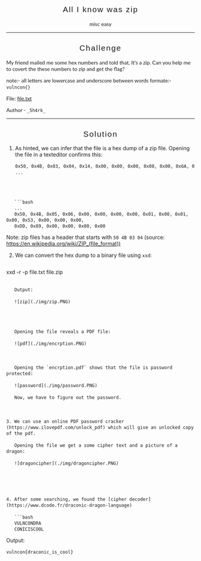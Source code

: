 <h2 style="font-family: Raleway,RalewayOffline,sans-serif;font-weight: 500;letter-spacing: 2px;text-align:center;">All I know was zip</h2>
<div style="text-align:center;">
	<span style="font-family: Lato,LatoOffline,sans-serif;">misc</span>
	<span style="font-family: Lato,LatoOffline,sans-serif;">easy</span>
</div>



---

<h2 style="font-family: Raleway,RalewayOffline,sans-serif;font-weight: 500;letter-spacing: 2px;text-align:center;">Challenge</h2>

<div style="text-align:left;">
	<span style="font-family: Lato,LatoOffline,sans-serif;">
		<p>My friend mailed me some hex numbers and told that, It's a zip. Can you help me to covert the these numbers to zip and get the flag?</p>
		<p>note:- all letters are lowercase and underscore between words formate:-<code>vulncon{}</code></p>
		<p>File: <a href="./file/file.txt">file.txt</a></p>
		<p>Author - <code>_5h4rk_</code></p>
	</span>
</div>




---

<h2 style="font-family: Raleway,RalewayOffline,sans-serif;font-weight: 500;letter-spacing: 2px;text-align:center;">Solution</h2>

1. As hinted, we can infer that the file is a hex dump of a zip file. Opening the file in a texteditor confirms this:


   ```bash
   0x50, 0x4B, 0x03, 0x04, 0x14, 0x00, 0x00, 0x00, 0x08, 0x00, 0x6A, 0x5A, 0x85, 0x51, 0xC4, 0xDC
   ...
```

   
   
   ```bash
   ...
   0x50, 0x4B, 0x05, 0x06, 0x00, 0x00, 0x00, 0x00, 0x01, 0x00, 0x01, 0x00, 0x53, 0x00, 0x00, 0x00, 
   0xDD, 0x89, 0x00, 0x00, 0x00, 0x00
```

   Note: zip files has a header that starts with `50 4B 03 04` (source: https://en.wikipedia.org/wiki/ZIP_(file_format))

   

2. We can convert the hex dump to a binary file using `xxd`:

   ```bash
xxd -r -p file.txt file.zip
```

   Output:

   ![zip](./img/zip.PNG)

   


   Opening the file reveals a PDF file:

   ![pdf](./img/encrption.PNG)

   

   Opening the `encrption.pdf` shows that the file is password protected:

   ![password](./img/password.PNG)

   Now, we have to figure out the password.

   

3. We can use an online PDF password cracker (https://www.ilovepdf.com/unlock_pdf) which will give an unlocked copy of the pdf.

   Opening the file we get a some cipher text and a picture of a dragon:
   
   ![dragoncipher](./img/dragoncipher.PNG)

   

   

4. After some searching, we found the [cipher decoder](https://www.dcode.fr/draconic-dragon-language)

   ```bash
   VULNCONDRA
   CONICISCOOL
```

   Output:

   ```bash
   vulncon{draconic_is_cool}
```

   
